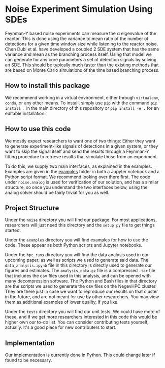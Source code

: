 # Noise Experiment Simulation Using SDEs
Feynman-Y based noise experiments can measure the α eigenvalue of the reactor. 
This is done using the variance to mean ratio of the number of detections for a given time window size while listening to the reactor noise.
Chen Dubi et al. have developed a coupled 2 SDE system that has the same variance and mean as the branching process itself.
Using that model we can generate for any core parameters a set of detection signals by solving an SDE.
This should be typically much faster than the existing methods that are based on Monte Carlo simulations of the time based branching process.

## How to install this package
We recommend working in a virtual environment, either through `virtualenv`, `conda`, or any other means.
To install, simply use `pip` with the command `pip install .` in the main directory of this repository or `pip install -e .` for an editable installation.

## How to use this code
We mostly expect researchers to want one of two things: Either they want to generate experiment-like signals of detections in a given system, or they want to skip the signal itself and send the results through a Feynman-Y fitting procedure to retrieve results that simulate those from an experiment.

To do this, we supply two main interfaces, as explained in the examples. Examples are given in the [examples](https://github.com/esheder/noise/tree/master/examples) folder in both a Jupyter notebook and a Python script format.
We recommend looking over there first.
The code under `noise.analog` is used for verification of our solution, and has a similar structure, so once you understand the two interfaces below, using the analog solver should be fairly trivial for you as well.

## Project Structure
Under the `noise` directory you will find our package. 
For most applications, researchers will just need this directory and the `setup.py` file to get things started.

Under the `examples` directory you will find examples for how to use the code. These appear as both Python scripts and Jupyter notebooks.

Under the `hpc_runs` directory you will find the data analysis used in our upcoming paper, as well as scripts we used to generate said data.
The `data_analysis.ipynb` file in this directory is directly used to generate our figures and estimates.
The `analysis_data.gz` file is a compressed `.tar` file that includes the csv files used in this analysis, and can be opened with many decompression software.
The Python and Bash files in that directory are the scripts we used to generate the csv files on the NegevHPC cluster. They are there just in case we want to reproduce our results on that cluster in the future, and are not meant for use by other researchers. You may view them as additional examples of lower quality, if you like.

Under the `tests` directory you will find our unit tests.
We could have more of these, and if we get more researchers interested in this code this would be higher own our to-do list.
You can consider contributing tests yourself, actually. It's a good place for new contributers to start.

## Implementation
Our implementation is currently done in Python. This could change later if found to be necessary.

